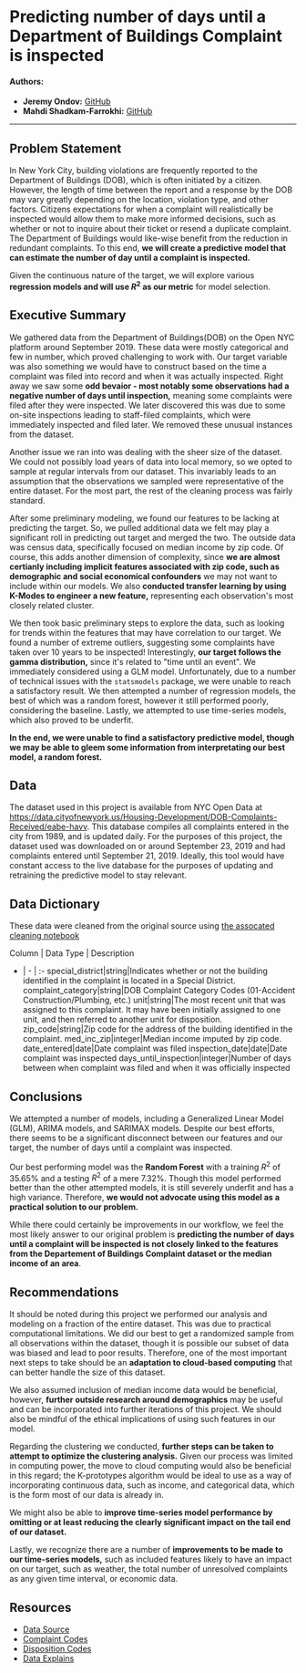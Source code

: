# Predicting number of days until a Department of Buildings Complaint is inspected

#### Authors:
- __Jeremy Ondov:__ [GitHub](https://github.com/ondovj)
- __Mahdi Shadkam-Farrokhi:__ [GitHub](https://github.com/Shaddyjr) 

---
## Problem Statement
In New York City, building violations are frequently reported to the Department of Buildings (DOB), which is often initiated by a citizen. However, the length of time between the report and a response by the DOB may vary greatly depending on the location, violation type, and other factors. Citizens expectations for when a complaint will realistically be inspected would allow them to make more informed decisions, such as whether or not to inquire about their ticket or resend a duplicate complaint. The Department of Buildings would like-wise benefit from the reduction in redundant complaints. To this end, __we will create a predictive model that can estimate the number of day until a complaint is inspected.__

Given the continuous nature of the target, we will explore various __regression models and will use $R^2$ as our metric__ for model selection.

## Executive Summary

We gathered data from the Department of Buildings(DOB) on the Open NYC platform around September 2019. These data were mostly categorical and few in number, which proved challenging to work with. Our target variable was also something we would have to construct based on the time a complaint was filed into record and when it was actually inspected. Right away we saw some __odd bevaior - most notably some observations had a negative number of days until inspection,__ meaning some complaints were filed after they were inspected. We later discovered this was due to some on-site inspections leading to staff-filed complaints, which were immediately inspected and filed later. We removed these unusual instances from the dataset.

Another issue we ran into was dealing with the sheer size of the dataset. We could not possibly load years of data into local memory, so we opted to sample at regular intervals from our dataset. This invariably leads to an assumption that the observations we sampled were representative of the entire dataset. For the most part, the rest of the cleaning process was fairly standard. 

After some preliminary modeling, we found our features to be lacking at predicting the target. So, we pulled additional data we felt may play a significant roll in predicting out target and merged the two. The outside data was census data, specifically focused on median income by zip code. Of course, this adds another dimension of complexity, since __we are almost certianly including implicit features associated with zip code, such as demographic and social economical confounders__ we may not want to include within our models. We also __conducted transfer learning by using K-Modes to engineer a new feature,__ representing each observation's most closely related cluster.

We then took basic preliminary steps to explore the data, such as looking for trends within the features that may have correlation to our target. We found a number of extreme outliers, suggesting some complaints have taken over 10 years to be inspected! Interestingly, __our target follows the gamma distribution,__ since it's related to "time until an event". We immediately considered using a GLM model. Unfortunately, due to a number of technical issues with the `statsmodels` package, we were unable to reach a satisfactory result. We then attempted a number of regression models, the best of which was a random forest, however it still performed poorly, considering the baseline. Lastly, we attempted to use time-series models, which also proved to be underfit.

__In the end, we were unable to find a satisfactory predictive model, though we may be able to gleem some information from interpretating our best model, a random forest.__


## Data
The dataset used in this project is available from NYC Open Data at https://data.cityofnewyork.us/Housing-Development/DOB-Complaints-Received/eabe-havv. This database compiles all complaints entered in the city from 1989, and is updated daily. For the purposes of this project, the dataset used was downloaded on or around September 23, 2019 and had complaints entered until September 21, 2019. Ideally, this tool would have constant access to the live database for the purposes of updating and retraining the predictive model to stay relevant.

## Data Dictionary
These data were cleaned from the original source using [the assocated cleaning notebook](./code/dob_data_cleaning.ipynb)

Column | Data Type | Description
- | - | :-
special_district|string|Indicates whether or not the building identified in the complaint is located in a Special District.
complaint_category|string|DOB Complaint Category Codes (01-Accident Construction/Plumbing, etc.)
unit|string|The most recent unit that was assigned to this complaint. It may have been initially assigned to one unit, and then referred to another unit for disposition.
zip_code|string|Zip code for the address of the building identified in the complaint.
med_inc_zip|integer|Median income imputed by zip code.
date_entered|date|Date complaint was filed
inspection_date|date|Date complaint was inspected
days_until_inspection|integer|Number of days between when complaint was filed and when it was officially inspected


## Conclusions
We attempted a number of models, including a Generalized Linear Model (GLM), ARIMA models, and SARIMAX models. Despite our best efforts, there seems to be a significant disconnect between our features and our target, the number of days until a complaint was inspected.

Our best performing model was the __Random Forest__ with a training $R^2$ of 35.65% and a testing $R^2$ of a mere 7.32%. Though this model performed better than the other attempted models, it is still severely underfit and has a high variance. Therefore, __we would not advocate using this model as a practical solution to our problem.__

While there could certainly be improvements in our workflow, we feel the most likely answer to our original problem is __predicting the number of days until a complaint will be inspected is not closely linked to the features from the Departement of Buildings Complaint dataset or the median income of an area__. 

## Recommendations
It should be noted during this project we performed our analysis and modeling on a fraction of the entire dataset. This was due to practical computational limitations. We did our best to get a randomized sample from all observations within the dataset, though it is possible our subset of data was biased and lead to poor results. Therefore, one of the most important next steps to take should be an __adaptation to cloud-based computing__ that can better handle the size of this dataset. 

We also assumed inclusion of median income data would be beneficial, however, __further outside research around demographics__ may be useful and can be incorporated into further iterations of this project. We should also be mindful of the ethical implications of using such features in our model.

Regarding the clustering we conducted, __further steps can be taken to attempt to optimize the clustering analysis.__ Given our process was limited in computing power, the move to cloud computing would also be beneficial in this regard; the K-prototypes algorithm would be ideal to use as a way of incorporating continuous data, such as income, and categorical data, which is the form most of our data is already in.

We might also be able to __improve time-series model performance by omitting or at least reducing the clearly significant impact on the tail end of our dataset.__

Lastly, we recognize there are a number of __improvements to be made to our time-series models,__ such as included features likely to have an impact on our target, such as weather, the total number of unresolved complaints as any given time interval, or economic data.

## Resources
- [Data Source](https://data.cityofnewyork.us/Housing-Development/DOB-Complaints-Received/eabe-havv)
- [Complaint Codes](https://www1.nyc.gov/assets/buildings/pdf/complaint_category.pdf)
- [Disposition Codes](https://www1.nyc.gov/assets/buildings/pdf/bis_complaint_disposition_codes.pdf)
- [Data Explains](https://docs.google.com/spreadsheets/d/10p0HLqinKbUrSjKaZC2E0ZTHDXgULT0K/edit#gid=1015257717)